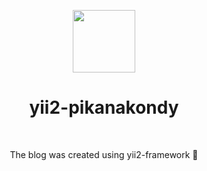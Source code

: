<p align="center">
    <a href="https://slavapleshkov.com/" target="_blank">
        <img src="http://www.pikanakondy.com.ua/wp-content/uploads/2014/08/Flag.jpg" height="100px">
    </a>
    <h1 align="center">yii2-pikanakondy</h1>
    <br>
</p>
<p align="center">
The blog was created using yii2-framework 📝
</p>